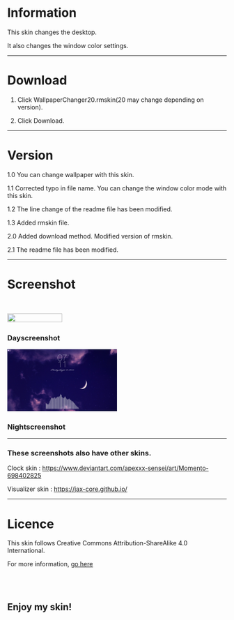 # Information
This skin changes the desktop.

It also changes the window color settings.

--------------------------------------------------------------------

# Download
1. Click WallpaperChanger20.rmskin(20 may change depending on version).

2. Click Download.

--------------------------------------------------------------------

# Version
1.0 You can change wallpaper with this skin.

1.1 Corrected typo in file name. You can change the window color mode with this skin.

1.2 The line change of the readme file has been modified.

1.3 Added rmskin file.

2.0 Added download method. Modified version of rmskin.

2.1 The readme file has been modified.

--------------------------------------------------------------------

# Screenshot
<br>

<img
  src="WallpaperChanger\day.png"
  width="50%"
  height="50%"
/>

### Dayscreenshot

<img
  src="WallpaperChanger\night.png"
  width="50%"
  height="50%"
/>

### Nightscreenshot

--------------------------------------------------------------------

### These screenshots also have other skins.

Clock skin : https://www.deviantart.com/apexxx-sensei/art/Momento-698402825

Visualizer skin : https://jax-core.github.io/

--------------------------------------------------------------------

# Licence
This skin follows Creative Commons Attribution-ShareAlike 4.0 International.

For more information, [go here](https://creativecommons.org/licenses/by-sa/4.0/)

<br>
<br>

## Enjoy my skin!

